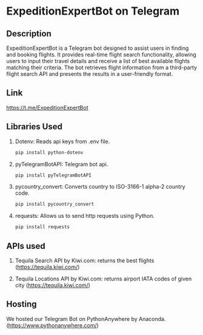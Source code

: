 # ExpeditionExpertBot on Telegram

## Description

ExpeditionExpertBot is a Telegram bot designed to assist users in finding and booking flights. It provides real-time flight search functionality, allowing users to input their travel details and receive a list of best available flights matching their criteria. The bot retrieves flight information from a third-party flight search API and presents the results in a user-friendly format. 


## Link

https://t.me/ExpeditionExpertBot


## Libraries Used

1. Dotenv:  Reads api keys from .env file.
    
    ```bash
    pip install python-dotenv
    ```


2. pyTelegramBotAPI: Telegram bot api.

    ```bash
    pip install pyTelegramBotAPI
    ```


3. pycountry_convert: Converts country to ISO-3166-1 alpha-2 country code.

   ```bash
   pip install pycountry_convert
   ```
   

4. requests: Allows us to send http requests using Python.

   ```bash
   pip install requests
   ```


## APIs used

1. Tequila Search API by Kiwi.com: returns the best flights
   (https://tequila.kiwi.com/)


3. Tequila Locations API by Kiwi.com: returns airport IATA codes of given city
   (https://tequila.kiwi.com/)


## Hosting

We hosted our Telegram Bot on PythonAnywhere by Anaconda. (https://www.pythonanywhere.com/)
